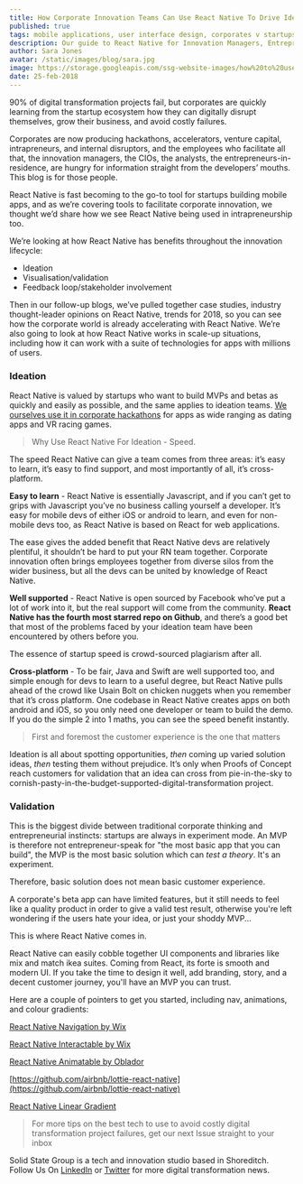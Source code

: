 ```yaml
---
title: How Corporate Innovation Teams Can Use React Native To Drive Ideation, Visualisation, and Stakeholder Buy-In
published: true
tags: mobile applications, user interface design, corporates v startups
description: Our guide to React Native for Innovation Managers, Entrepreneurs-in-Residence, CIOs, and Entrepreneurs.
author: Sara Jones
avatar: /static/images/blog/sara.jpg
image: https://storage.googleapis.com/ssg-website-images/how%20to%20use%20react%20native%20to%20drive%20ideation/react%20native%20to%20drive%20ideation%20header.jpg
date: 25-feb-2018
---
```


90% of digital transformation projects fail, but corporates are quickly learning from the startup ecosystem how they can digitally disrupt themselves, grow their business, and avoid costly failures. 

Corporates are now producing hackathons, accelerators, venture capital, intrapreneurs, and internal disruptors, and the employees who facilitate all that, the innovation managers, the CIOs, the analysts, the entrepreneurs-in-residence, are hungry for information straight from the developers’ mouths. This blog is for those people.

React Native is fast becoming to the go-to tool for startups building mobile apps, and as we’re covering tools to facilitate corporate innovation, we thought we’d share how we see React Native being used in intrapreneurship too.

We’re looking at how React Native has benefits throughout the innovation lifecycle:

- Ideation
- Visualisation/validation
- Feedback loop/stakeholder involvement

Then in our follow-up blogs, we’ve pulled together case studies, industry thought-leader opinions on React Native, trends for 2018, so you can see how the corporate world is already accelerating with React Native. We’re also going to look at how React Native works in scale-up situations, including how it can work with a suite of technologies for apps with millions of users.

### Ideation 

React Native is valued by startups who want to build MVPs and betas as quickly and easily as possible, and the same applies to ideation teams. <a href="/2018/02/05/2018/Glenfiddich-Stag-Racing-When-Whisky-Meets-Hackathons/" target="_blank">We ourselves use it in corporate hackathons</a> for apps as wide ranging as dating apps and VR racing games.

>Why Use React Native For Ideation - Speed.

The speed React Native can give a team comes from three areas: it’s easy to learn, it’s easy to find support, and most importantly of all, it’s cross-platform.

**Easy to learn** - React Native is essentially Javascript, and if you can’t get to grips with Javascript you’ve no business calling yourself a developer. It’s easy for mobile devs of either iOS or android to learn, and even for non-mobile devs too, as React Native is based on React for web applications.

The ease gives the added benefit that React Native devs are relatively plentiful, it shouldn’t be hard to put your RN team together. Corporate innovation often brings employees together from diverse silos from the wider business, but all the devs can be united by knowledge of React Native.

**Well supported** - React Native is open sourced by Facebook who’ve put a lot of work into it, but the real support will come from the community. **React Native has the fourth most starred repo on Github**, and there’s a good bet that most of the problems faced by your ideation team have been encountered by others before you.

The essence of startup speed is crowd-sourced plagiarism after all.

**Cross-platform** - To be fair, Java and Swift are well supported too, and simple enough for devs to learn to a useful degree, but React Native pulls ahead of the crowd like Usain Bolt on chicken nuggets when you remember that it’s cross platform. One codebase in React Native creates apps on both android and iOS, so you only need one developer or team to build the demo. If you do the simple 2 into 1 maths, you can see the speed benefit instantly.

>First and foremost the customer experience is the one that matters

Ideation is all about spotting opportunities, *then* coming up varied solution ideas, *then* testing them without prejudice. It’s only when Proofs of Concept reach customers for validation that an idea can cross from pie-in-the-sky to cornish-pasty-in-the-budget-supported-digital-transformation project. 

### Validation

This is the biggest divide between traditional corporate thinking and entrepreneurial instincts: startups are always in experiment mode. An MVP is therefore not entrepreneur-speak for "the most basic app that you can build", the MVP is the most basic solution which can *test a theory*. It's an experiment.

Therefore, basic solution does not mean basic customer experience. 

A corporate's beta app can have limited features, but it still needs to feel like a quality product in order to give a valid test result, otherwise you're left wondering if the users hate your idea, or just your shoddy MVP...

This is where React Native comes in.

React Native can easily cobble together UI components and libraries like mix and match ikea suites. Coming from React, its forte is smooth and modern UI. If you take the time to design it well, add branding, story, and a decent customer journey, you'll have an MVP you can trust.

Here are a couple of pointers to get you started, including nav, animations, and colour gradients:

[React Native Navigation by Wix](https://github.com/wix/react-native-navigation)

[React Native Interactable by Wix](https://github.com/wix/react-native-interactable)

[React Native Animatable by Oblador](https://github.com/oblador/react-native-animatable)

[https://github.com/airbnb/lottie-react-native](https://github.com/airbnb/lottie-react-native)

[React Native Linear Gradient](https://github.com/react-native-community/react-native-linear-gradient)

> For more tips on the best tech to use to avoid costly digital transformation project failures, get our next Issue straight to your inbox

Solid State Group is a tech and innovation studio based in Shoreditch. Follow Us On [LinkedIn](https://www.linkedin.com/company/solid-state-group/) or [Twitter](https://twitter.com/solidstategroup) for more digital transformation news.